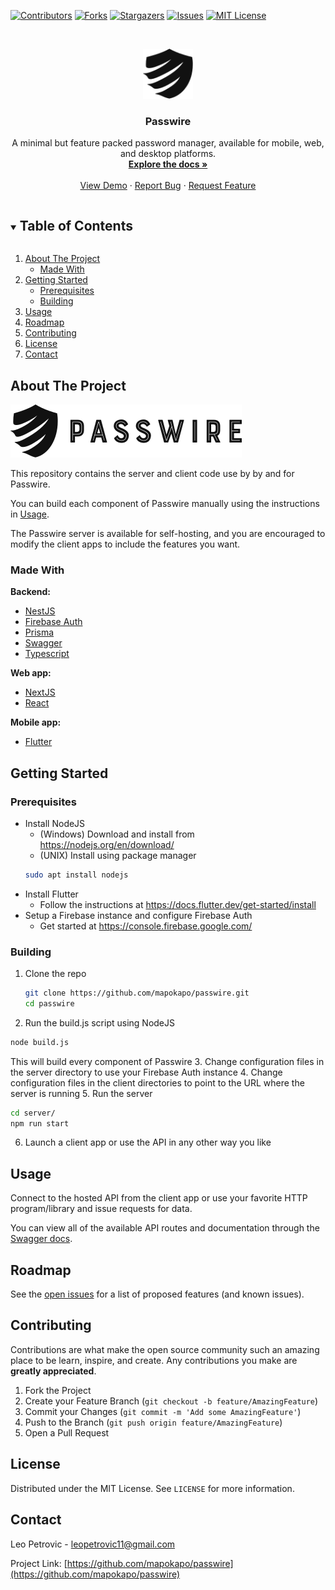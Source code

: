 [![Contributors][contributors-shield]][contributors-url]
[![Forks][forks-shield]][forks-url]
[![Stargazers][stars-shield]][stars-url]
[![Issues][issues-shield]][issues-url]
[![MIT License][license-shield]][license-url]

<br />
<p align="center">
  <a href="https://github.com/mapokapo/passwire">
    <img src="images/icon.png" alt="Passwire Icon" width="80" height="80">
  </a>

  <h3 align="center">Passwire</h3>

  <p align="center">
    A minimal but feature packed password manager, available for mobile, web, and desktop platforms.
    <br />
    <a href="https://github.com/mapokapo/passwire"><strong>Explore the docs »</strong></a>
    <br />
    <br />
    <a href="https://github.com/mapokapo/passwire">View Demo</a>
    ·
    <a href="https://github.com/mapokapo/passwire/issues">Report Bug</a>
    ·
    <a href="https://github.com/mapokapo/passwire/issues">Request Feature</a>
  </p>
</p>

<details open="open">
  <summary><h2 style="display: inline-block">Table of Contents</h2></summary>
  <ol>
    <li>
      <a href="#about-the-project">About The Project</a>
      <ul>
        <li><a href="#made-with">Made With</a></li>
      </ul>
    </li>
    <li>
      <a href="#getting-started">Getting Started</a>
      <ul>
        <li><a href="#prerequisites">Prerequisites</a></li>
        <li><a href="#building">Building</a></li>
      </ul>
    </li>
    <li><a href="#usage">Usage</a></li>
    <li><a href="#roadmap">Roadmap</a></li>
    <li><a href="#contributing">Contributing</a></li>
    <li><a href="#license">License</a></li>
    <li><a href="#contact">Contact</a></li>
  </ol>
</details>

## About The Project

<a href="https://github.com/mapokapo/passwire">
  <img src="images/logo.png" alt="Passwire Logo">
</a>

This repository contains the server and client code use by by and for Passwire.

You can build each component of Passwire manually using the instructions in <a href="#getting-started">Usage</a>.

The Passwire server is available for self-hosting, and you are encouraged to modify the client apps to include the features you want.

### Made With

**Backend:**

- [NestJS](https://nestjs.com/)
- [Firebase Auth](https://firebase.google.com/)
- [Prisma](https://www.prisma.io/)
- [Swagger](https://swagger.io/)
- [Typescript](https://www.typescriptlang.org/)

**Web app:**

- [NextJS](https://nextjs.org/)
- [React](https://reactjs.org/)

**Mobile app:**

- [Flutter](https://flutter.dev/)

## Getting Started

### Prerequisites

- Install NodeJS
  - (Windows) Download and install from https://nodejs.org/en/download/
  - (UNIX) Install using package manager
  ```sh
  sudo apt install nodejs
  ```
- Install Flutter
  - Follow the instructions at https://docs.flutter.dev/get-started/install
- Setup a Firebase instance and configure Firebase Auth
  - Get started at https://console.firebase.google.com/

### Building

1. Clone the repo
   ```sh
   git clone https://github.com/mapokapo/passwire.git
   cd passwire
   ```
2. Run the build.js script using NodeJS

```sh
node build.js
```

This will build every component of Passwire 3. Change configuration files in the server directory to use your Firebase Auth instance 4. Change configuration files in the client directories to point to the URL where the server is running 5. Run the server

```sh
cd server/
npm run start
```

6. Launch a client app or use the API in any other way you like

## Usage

Connect to the hosted API from the client app or use your favorite HTTP program/library and issue requests for data.

You can view all of the available API routes and documentation through the [Swagger docs](https://passwire.com/api/docs).

## Roadmap

See the [open issues](https://github.com/mapokapo/passwire/issues) for a list of proposed features (and known issues).

## Contributing

Contributions are what make the open source community such an amazing place to be learn, inspire, and create. Any contributions you make are **greatly appreciated**.

1. Fork the Project
2. Create your Feature Branch (`git checkout -b feature/AmazingFeature`)
3. Commit your Changes (`git commit -m 'Add some AmazingFeature'`)
4. Push to the Branch (`git push origin feature/AmazingFeature`)
5. Open a Pull Request

## License

Distributed under the MIT License. See `LICENSE` for more information.

## Contact

Leo Petrovic - <leopetrovic11@gmail.com>

Project Link: [https://github.com/mapokapo/passwire](https://github.com/mapokapo/passwire)

[contributors-shield]: https://img.shields.io/github/contributors/mapokapo/repo.svg?style=for-the-badge
[contributors-url]: https://github.com/mapokapo/repo/graphs/contributors
[forks-shield]: https://img.shields.io/github/forks/mapokapo/repo.svg?style=for-the-badge
[forks-url]: https://github.com/mapokapo/repo/network/members
[stars-shield]: https://img.shields.io/github/stars/mapokapo/repo.svg?style=for-the-badge
[stars-url]: https://github.com/mapokapo/repo/stargazers
[issues-shield]: https://img.shields.io/github/issues/mapokapo/repo.svg?style=for-the-badge
[issues-url]: https://github.com/mapokapo/repo/issues
[license-shield]: https://img.shields.io/github/license/mapokapo/repo.svg?style=for-the-badge
[license-url]: https://github.com/mapokapo/repo/blob/master/LICENSE.txt
[product-screenshot]: https://github.com/mapokapo/passwire/blob/master/images/screenshot.png
